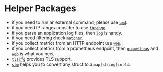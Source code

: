 # Helper Packages

- if you need to run an external command, please use [`cmd`](https://github.com/netdata/netdata/tree/master/src/go/plugin/go.d/pkg/cmd).
- if you need IP ranges consider to
  use [`iprange`](/src/go/plugin/go.d/pkg/iprange).
- if you parse an application log files, then [`log`](https://github.com/netdata/netdata/tree/master/src/go/plugin/go.d/pkg/logs) is
  handy.
- if you need filtering
  check [`matcher`](/src/go/pkg/matcher).
- if you collect metrics from an HTTP endpoint use [`web`](https://github.com/netdata/netdata/tree/master/src/go/plugin/go.d/pkg/web).
- if you collect metrics from a prometheus endpoint,
  then [`prometheus`](https://github.com/netdata/netdata/tree/master/src/go/plugin/go.d/pkg/prometheus)
  and [`web`](https://github.com/netdata/netdata/tree/master/src/go/plugin/go.d/pkg/web) is what you need.
- [`tlscfg`](https://github.com/netdata/netdata/tree/master/src/go/plugin/go.d/pkg/tlscfg) provides TLS support.
- [`stm`](https://github.com/netdata/netdata/tree/master/src/go/plugin/go.d/pkg/stm) helps you to convert any struct to a `map[string]int64`.
